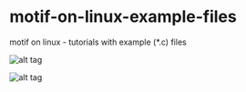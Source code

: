 # motif-on-linux-example-files
motif on linux - tutorials with example (*.c) files


![alt tag](https://raw.githubusercontent.com/spartrekus/motif-on-linux-example-files/master/super-mwm-in-action.png)

![alt tag](https://raw.githubusercontent.com/spartrekus/motif-on-linux-example-files/master/Gridbox.gif)




